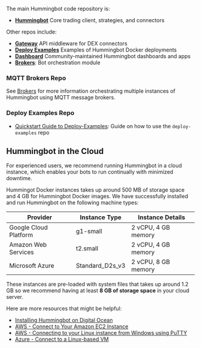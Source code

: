 The main Hummingbot code repository is:

<div class="grid cards" markdown>

- [__Hummingbot__](/client) Core trading client, strategies, and connectors

</div>

Other repos include:

<div class="grid cards" markdown>

- [__Gateway__](/gateway) API middleware for DEX connectors
- [__Deploy Examples__](https://github.com/hummingbot/deploy-examples) Examples of Hummingbot Docker deployments 
- [__Dashboard__](/dashboard) Community-maintained Hummingbot dashboards and apps
- [__Brokers__](/installation/brokers): Bot orchestration module

</div>

### MQTT Brokers Repo

See [Brokers](./broker.md) for more information orchestrating multiple instances of Hummingbot using MQTT message brokers.


### Deploy Examples Repo

- [Quickstart Guide to Deploy-Examples](../academy-content/posts/quickstart-deploy-examples/0-index.md): Guide on how to use the `deploy-examples` repo

## Hummingbot in the Cloud

For experienced users, we recommend running Hummingbot in a cloud instance, which enables your bots to run continually with minimized downtime.

Hummingot Docker instances takes up around 500 MB of storage space and 4 GB for Hummingbot Docker images. We have successfully installed and run Hummingbot on the following machine types:

| Provider              | Instance Type   | Instance Details      |
| --------------------- | --------------- | --------------------- |
| Google Cloud Platform | g1-small        | 2 vCPU, 4 GB memory |
| Amazon Web Services   | t2.small        | 2 vCPU, 4 GB memory   |
| Microsoft Azure       | Standard_D2s_v3 | 2 vCPU, 8 GB memory   |

These instances are pre-loaded with system files that takes up around 1.2 GB so we recommend having at least **8 GB of storage space** in your cloud server.

Here are more resources that might be helpful:

- [Installing Hummingbot on Digital Ocean](https://www.youtube.com/watch?v=XzQJbEJn9ag)
- [AWS - Connect to Your Amazon EC2 Instance](https://aws.amazon.com/ec2/?nc2=h_ql_prod_fs_ec2&ec2-whats-new.sort-by=item.additionalFields.postDateTime&ec2-whats-new.sort-order=desc)
- [AWS - Connecting to your Linux instance from Windows using PuTTY](https://docs.aws.amazon.com/AWSEC2/latest/UserGuide/putty.html)
- [Azure - Connect to a Linux-based VM](https://docs.microsoft.com/en-us/azure/marketplace/partner-center-portal/create-azure-vm-technical-asset#connect-to-a-linux-based-vm)
